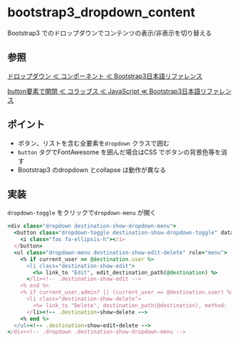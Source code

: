 # bootstrap3_dropdown_content

Bootstrap3 でのドロップダウンでコンテンツの表示/非表示を切り替える

## 参照

[ドロップダウン ≪ コンポーネント ≪ Bootstrap3日本語リファレンス](http://bootstrap3.cyberlab.info/components/dropdowns.html)

[button要素で開閉 ≪ コラップス ≪ JavaScript ≪ Bootstrap3日本語リファレンス](http://bootstrap3.cyberlab.info/javascript/collapse-button.html#usage2)

## ポイント

* ボタン、リストを含む全要素を`dropdown` クラスで囲む
* `button` タグでFontAwesome を囲んだ場合はCSS でボタンの背景色等を消す
* Bootstrap3 のdropdown とcollapse は動作が異なる

## 実装

`dropdown-toggle` をクリックで`dropdown-menu` が開く

```Ruby
<div class="dropdown destination-show-dropdown-menu">
  <button class="dropdown-toggle destination-show-dropdown-toggle" data-toggle="dropdown">
    <i class="fas fa-ellipsis-h"></i>
  </button>
  <ul class="dropdown-menu destination-show-edit-delete" role="menu">
    <% if current_user == @destination.user %>
      <li class="destination-show-edit">
        <%= link_to "Edit", edit_destination_path(@destination) %>
      </li><!-- .destination-show-edit -->
    <% end %>
    <% if current_user.admin? || (current_user == @destination.user) %>
      <li class="destination-show-delete">
        <%= link_to "Delete", destination_path(@destination), method: :delete, data: { confirm: "Are you sure?" } %>
      </li><!-- .destination-show-delete -->
    <% end %>
  </ul><!-- .destination-show-edit-delete -->
</div><!-- .dropdown .destination-show-dropdown-menu -->
```

